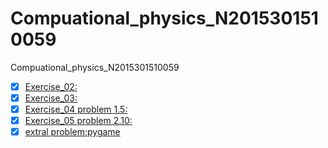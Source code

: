 # Compuational_physics_N2015301510059
Compuational_physics_N2015301510059
- [x]  [Exercise_02:](https://github.com/UnderworldStoryteller/Compuational_physics_N2015301510059/blob/master/My%20name.py)
- [x]  [Exercise_03:](https://github.com/UnderworldStoryteller/Compuational_physics_N2015301510059/tree/master/homework%203)
- [x]  [Exercise_04 problem 1.5:](http://note.youdao.com/noteshare?id=a7b9e9a0b4622aae018602ce9f184dc2)
- [x]  [Exercise_05 problem 2.10:](http://note.youdao.com/noteshare?id=9089ca9ca185082d0a385c6381bb2aeb)
- [x]  [extral problem:pygame](http://note.youdao.com/noteshare?id=fa5f6ef4d42d6cdfb077dec2fbb05404)
